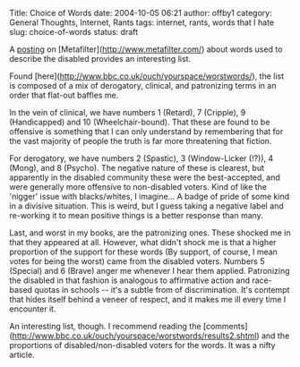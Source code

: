 Title: Choice of Words
date: 2004-10-05 06:21
author: offby1
category: General Thoughts, Internet, Rants
tags: internet, rants, words that I hate
slug: choice-of-words
status: draft

A [posting](http://www.metafilter.com/mefi/36037) on \[Metafilter\](<http://www.metafilter.com/>) about words used to describe the disabled provides an interesting list.

Found \[here\](<http://www.bbc.co.uk/ouch/yourspace/worstwords/>), the list is composed of a mix of derogatory, clinical, and patronizing terms in an order that flat-out baffles me.

In the vein of clinical, we have numbers 1 (Retard), 7 (Cripple), 9 (Handicapped) and 10 (Wheelchair-bound). That these are found to be offensive is something that I can only understand by remembering that for the vast majority of people the truth is far more threatening that fiction.

For derogatory, we have numbers 2 (Spastic), 3 (Window-Licker (!?)), 4 (Mong), and 8 (Psycho). The negative nature of these is clearest, but apparently in the disabled community these were the best-accepted, and were generally more offensive to non-disabled voters. Kind of like the \'nigger\' issue with blacks/whites, I imagine\... A badge of pride of some kind in a divisive situation. This is weird, but I guess taking a negative label and re-working it to mean positive things is a better response than many.

Last, and worst in my books, are the patronizing ones. These shocked me in that they appeared at all. However, what didn\'t shock me is that a higher proportion of the support for these words (By support, of course, I mean votes for being the worst) came from the disabled voters. Numbers 5 (Special) and 6 (Brave) anger me whenever I hear them applied. Patronizing the disabled in that fashion is analogous to affirmative action and race-based quotas in schools \-- it\'s a subtle from of discrimination. It\'s contempt that hides itself behind a veneer of respect, and it makes me ill every time I encounter it.

An interesting list, though. I recommend reading the \[comments\](<http://www.bbc.co.uk/ouch/yourspace/worstwords/results2.shtml>) and the proportions of disabled/non-disabled voters for the words. It was a nifty article.

